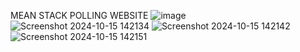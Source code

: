 MEAN STACK POLLING WEBSITE
![image](https://github.com/user-attachments/assets/a68c3c5f-7d76-4f25-a4d5-ffdf47c0ac95)
![Screenshot 2024-10-15 142134](https://github.com/user-attachments/assets/de9aef1a-f809-4b34-a0bd-841e74fa705f)
![Screenshot 2024-10-15 142142](https://github.com/user-attachments/assets/42f29f5e-96e4-43b7-b621-d75c748e26c6)
![Screenshot 2024-10-15 142151](https://github.com/user-attachments/assets/be05ab4d-b4fa-4db6-81bb-b99f55e08607)
